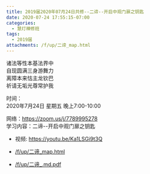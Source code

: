 ```yaml
---
title: 2019届2020年07月24日共修--二谛--开启中观门扉之钥匙
date: 2020-07-24 17:55:15-07:00
categories:
  - 慧灯禅修班
tags:
  - 2019届
attachments: /f/up/二谛_map.html
---
```

诸法等性本基法界中  
自现圆满三身游舞力  
离障本来怙主龙钦巴  
祈请无垢光尊常护我  

时间：  
2020年7月24日 星期五 晚上7:00-10:00  

网络：<https://zoom.us/j/7789995278>                             
学习内容：二谛--开启中观门扉之钥匙                       
- 视频: <https://youtu.be/Ka1LSGi9t3Q>           

- [/f/up/二谛_map.html](/f/up/二谛_map.html)
- [/f/up/二谛_.md.pdf](/f/up/二谛_.md.pdf)
